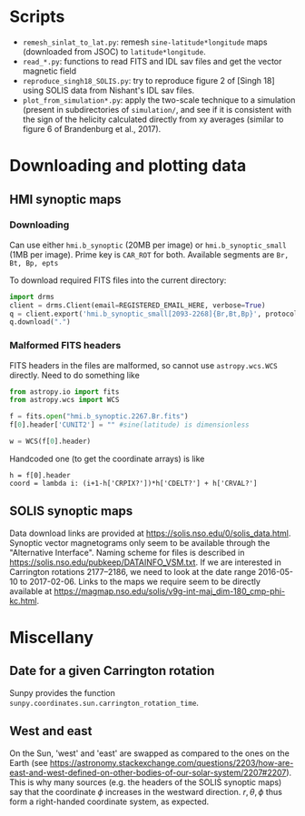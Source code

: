 # Scripts
* `remesh_sinlat_to_lat.py`: remesh `sine-latitude*longitude` maps (downloaded from JSOC) to `latitude*longitude`.
* `read_*.py`: functions to read FITS and IDL sav files and get the vector magnetic field
* `reproduce_singh18_SOLIS.py`: try to reproduce figure 2 of [Singh 18] using SOLIS data from Nishant's IDL sav files.
* `plot_from_simulation*.py`: apply the two-scale technique to a simulation (present in subdirectories of `simulation/`, and see if it is consistent with the sign of the helicity calculated directly from xy averages (similar to figure 6 of Brandenburg et al., 2017).

# Downloading and plotting data

## HMI synoptic maps
### Downloading
Can use either `hmi.b_synoptic` (20MB per image) or `hmi.b_synoptic_small` (1MB per image).
Prime key is `CAR_ROT` for both.
Available segments are `Br, Bt, Bp, epts`

To download required FITS files into the current directory:
```python
import drms
client = drms.Client(email=REGISTERED_EMAIL_HERE, verbose=True)
q = client.export('hmi.b_synoptic_small[2093-2268]{Br,Bt,Bp}', protocol='fits')
q.download(".")
```

### Malformed FITS headers
FITS headers in the files are malformed, so cannot use `astropy.wcs.WCS` directly.
Need to do something like
```python
from astropy.io import fits
from astropy.wcs import WCS

f = fits.open("hmi.b_synoptic.2267.Br.fits")
f[0].header['CUNIT2'] = "" #sine(latitude) is dimensionless

w = WCS(f[0].header)
```

Handcoded one (to get the coordinate arrays) is like
```pseudocode
h = f[0].header
coord = lambda i: (i+1-h['CRPIX?'])*h['CDELT?'] + h['CRVAL?']
```

## SOLIS synoptic maps
Data download links are provided at <https://solis.nso.edu/0/solis_data.html>. Synoptic vector magnetograms only seem to be available through the "Alternative Interface".
Naming scheme for files is described in <https://solis.nso.edu/pubkeep/DATAINFO_VSM.txt>.
If we are interested in Carrington rotations 2177–2186, we need to look at the date range 2016-05-10 to 2017-02-06.
Links to the maps we require seem to be directly available at <https://magmap.nso.edu/solis/v9g-int-maj_dim-180_cmp-phi-kc.html>.

# Miscellany
## Date for a given Carrington rotation
Sunpy provides the function `sunpy.coordinates.sun.carrington_rotation_time`.

## West and east
On the Sun, 'west' and 'east' are swapped as compared to the ones on the Earth (see <https://astronomy.stackexchange.com/questions/2203/how-are-east-and-west-defined-on-other-bodies-of-our-solar-system/2207#2207>). This is why many sources (e.g. the headers of the SOLIS synoptic maps) say that the coordinate $\phi$ increases in the westward direction. $r, \theta, \phi$ thus form a right-handed coordinate system, as expected.
